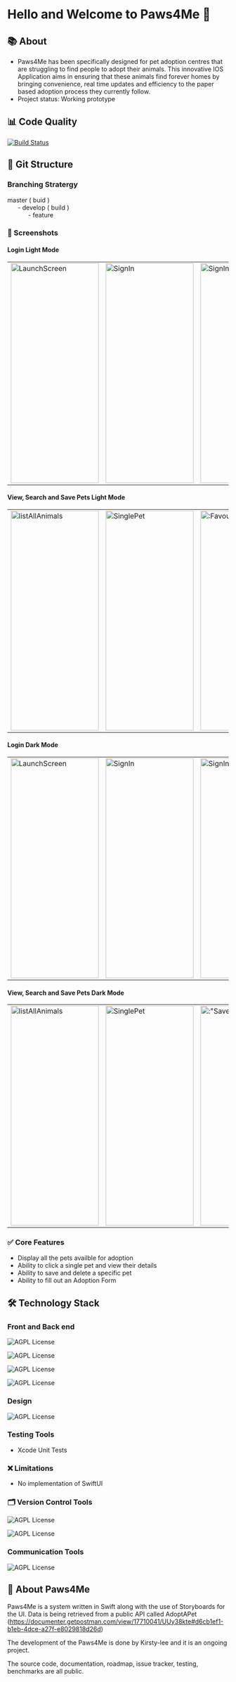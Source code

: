 # Hello and Welcome to Paws4Me 🐾

## :books: About
* Paws4Me has been specifically designed for pet adoption centres that are struggling to find people to adopt their animals. This innovative IOS Application aims in ensuring that these animals find forever homes by bringing convenience, real time updates and efficiency to the paper based adoption process they currently follow.
* Project status: Working prototype

## :bar_chart: Code Quality
[![Build Status](https://app.bitrise.io/app/343f326b972b1714/status.svg?token=GvxpluZuGUmASZhT3aWiZA&branch=develop)](https://app.bitrise.io/app/343f326b972b1714)

## :mag_right: Git Structure
### Branching Stratergy

master ( buid )
</br>
&nbsp;&nbsp;&nbsp;&nbsp;&nbsp;&nbsp;- develop ( build )
</br>
&nbsp;&nbsp;&nbsp;&nbsp;&nbsp;&nbsp;&nbsp;&nbsp;&nbsp;&nbsp;&nbsp;&nbsp;- feature

### :camera_flash: Screenshots

#### Login Light Mode
<table>
  <tr>
<td><img alt="LaunchScreen" alt="Launchscreen" src="https://user-images.githubusercontent.com/98941706/155467881-97257790-bc21-42a1-91f0-ae279c393ce6.png" alt="1" width=200px height=500px ></td>  
<td><img alt="SignIn" src="https://user-images.githubusercontent.com/98941706/159017716-2e5ddf43-ea45-464e-85c4-bb1870a015cf.png" width=200px height= 500px></td>  
<td><img alt="SignIn validation"  src="https://user-images.githubusercontent.com/98941706/159017761-59479bb7-45b9-449c-a35b-1142c0522f31.png"  width= 200px height = 500px ></td>
</tr>
</table>

#### View, Search and Save Pets Light Mode
<table>
<tr>
 <td><img alt="listAllAnimals" src="https://user-images.githubusercontent.com/98941706/159017915-fe546a33-1113-40e9-ba8e-674e68a08b55.png" width=200px height=500px ></td> 
<td><img alt="SinglePet" src="https://user-images.githubusercontent.com/98941706/159018021-6eaf9d80-8ccc-444d-885d-864069fb6c6f.png" height=500px width = 200px></td> 
<td><img alt=:FavouritePet" src="https://user-images.githubusercontent.com/98941706/159018273-cbaf6a0a-ff49-4a74-b1dc-665851cc2193.png" height=500px width=200px></td>
</tr>  
</table>
  
#### Login Dark Mode
<table>
  <tr>
<td><img alt="LaunchScreen" alt="Launchscreen" src="https://user-images.githubusercontent.com/98941706/161908906-1d54cec9-c092-43ea-b145-c05f66f1064d.png" width=200px height=500px ></td>  
<td><img alt="SignIn" src="https://user-images.githubusercontent.com/98941706/161908917-0924221b-d512-4aaa-b8b4-778c9a4e1d2f.png" width=200px height= 500px></td>  
<td><img alt="SignIn validation"  src="https://user-images.githubusercontent.com/98941706/161908919-41454ef5-2658-464e-b171-aae8063f4b1e.png"  width= 200px height = 500px ></td>
</tr>
</table>

#### View, Search and Save Pets Dark Mode
<table>
<tr>
 <td><img alt="listAllAnimals" src="https://user-images.githubusercontent.com/98941706/161909062-1dc87118-3d4d-49ac-9bb3-d59a84f7cc89.png" width=200px height=500px ></td> 
<td><img alt="SinglePet" src="https://user-images.githubusercontent.com/98941706/161909068-d8c74713-d844-4113-babe-e12be544b108.png" height=500px width = 200px></td> 
<td><img alt=:"SavedPet" src="https://user-images.githubusercontent.com/98941706/161909497-031bc3a6-6643-44cb-9f58-546f55da9d31.png" height=500px width=200px></td>
</tr>  
</table>

### :white_check_mark: Core Features
* Display all the pets availble for adoption
* Ability to click a single pet and view their details
* Ability to save and delete a specific pet
* Ability to fill out an Adoption Form

## :hammer_and_wrench: Technology Stack

### Front and Back end 
![AGPL License](https://img.shields.io/badge/iOS-000000?style=for-the-badge&logo=ios&logoColor=white)

![AGPL License](https://img.shields.io/badge/Swift-FA7343?style=for-the-badge&logo=swift&logoColor=white)

![AGPL License](https://img.shields.io/badge/Xcode-007ACC?style=for-the-badge&logo=Xcode&logoColor=white)

![AGPL License](https://img.shields.io/badge/Postman-FF6C37?style=for-the-badge&logo=Postman&logoColor=white)

### Design
![AGPL License](https://img.shields.io/badge/Sketch-FFB387?style=for-the-badge&logo=sketch&logoColor=black)

### Testing Tools
* Xcode Unit Tests

### :x: Limitations
* No implementation of SwiftUI

### :card_index_dividers: Version Control Tools
![AGPL License](https://img.shields.io/badge/GitHub-100000?style=for-the-badge&logo=github&logoColor=white)

![AGPL License](https://img.shields.io/badge/Git-F05032?style=for-the-badge&logo=git&logoColor=white)

### Communication Tools
![AGPL License](https://img.shields.io/badge/Slack-4A154B?style=for-the-badge&logo=slack&logoColor=white)

## :paw_prints: About Paws4Me

Paws4Me is a system written in Swift along with the use of Storyboards for the UI. Data is being retrieved from a public API called AdoptAPet (https://documenter.getpostman.com/view/17710041/UUy38kte#d6cb1ef1-b1eb-4dce-a27f-e8029818d26d)

The development of the Paws4Me is done by Kirsty-lee and it is an ongoing project.

The source code, documentation, roadmap, issue tracker, testing, benchmarks are all public.
